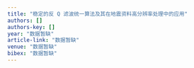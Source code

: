 ```yaml
---
title: "稳定的反 Q 滤波统一算法及其在地震资料高分辨率处理中的应用"
authors: []
authors-key: []
year: "数据暂缺"
article-link: "数据暂缺"
venue: "数据暂缺"
bibex: "数据暂缺"
---
```

